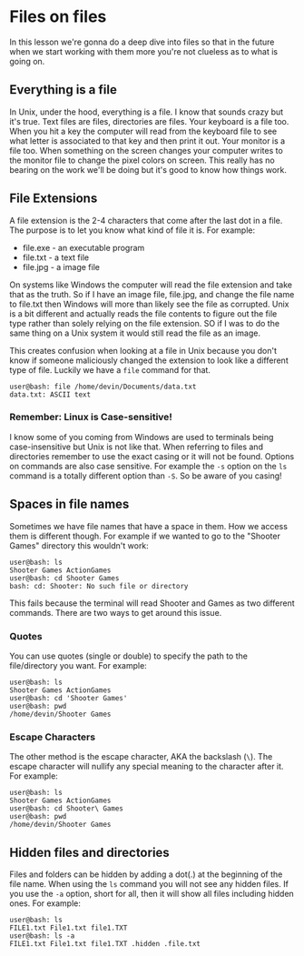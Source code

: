 # Files on files  
In this lesson we're gonna do a deep dive into files so that in the future when we start working with them more you're not clueless as to what is going on.

## Everything is a file
In Unix, under the hood, everything is a file. I know that sounds crazy but it's true. Text files are files, directories are files. Your keyboard is a file too. When you hit a key the computer will read from the keyboard file to see what letter is associated to that key and then print it out. Your monitor is a file too. When something on the screen changes your computer writes to the monitor file to change the pixel colors on screen. This really has no bearing on the work we'll be doing but it's good to know how things work.

## File Extensions
A file extension is the 2-4 characters that come after the last dot in a file. The purpose is to let you know what kind of file it is. For example:
* file.exe - an executable program
* file.txt - a text file
* file.jpg - a image file

On systems like Windows the computer will read the file extension and take that as the truth. So if I have an image file, file.jpg, and change the file name to file.txt then Windows will more than likely see the file as corrupted. Unix is a bit different and actually reads the file contents to figure out the file type rather than solely relying on the file extension. SO if I was to do the same thing on a Unix system it would still read the file as an image.

This creates confusion when looking at a file in Unix because you don't know if someone maliciously changed the extension to look like a different type of file. Luckily we have a `file` command for that.

```console
user@bash: file /home/devin/Documents/data.txt
data.txt: ASCII text
```

### Remember: Linux is Case-sensitive!
I know some of you coming from Windows are used to terminals being case-insensitive but Unix is not like that. When referring to files and directories remember to use the exact casing or it will not be found. Options on commands are also case sensitive. For example the `-s` option on the `ls` command is a totally different option than `-S`. So be aware of you casing!

## Spaces in file names
Sometimes we have file names that have a space in them. How we access them is different though. For example if we wanted to go to the "Shooter Games" directory this wouldn't work:  
```console
user@bash: ls
Shooter Games ActionGames
user@bash: cd Shooter Games
bash: cd: Shooter: No such file or directory
```
This fails because the terminal will read Shooter and Games as two different commands. There are two ways to get around this issue.

### Quotes
You can use quotes (single or double) to specify the path to the file/directory you want. For example:
```console
user@bash: ls
Shooter Games ActionGames
user@bash: cd 'Shooter Games'
user@bash: pwd
/home/devin/Shooter Games
```
### Escape Characters
The other method is the escape character, AKA the backslash (`\`). The escape character will nullify any special meaning to the character after it. For example:
```console
user@bash: ls
Shooter Games ActionGames
user@bash: cd Shooter\ Games
user@bash: pwd
/home/devin/Shooter Games
```

## Hidden files and directories
Files and folders can be hidden by adding a dot(.) at the beginning of the file name. When using the `ls` command you will not see any hidden files. If you use the `-a` option, short for all, then it will show all files including hidden ones. For example:
```console
user@bash: ls
FILE1.txt File1.txt file1.TXT
user@bash: ls -a
FILE1.txt File1.txt file1.TXT .hidden .file.txt
```